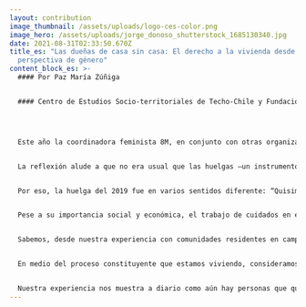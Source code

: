 ```yaml
---
layout: contribution
image_thumbnail: /assets/uploads/logo-ces-color.png
image_hero: /assets/uploads/jorge_donoso_shutterstock_1685130340.jpg
date: 2021-08-31T02:33:50.670Z
title_es: "Las dueñas de casa sin casa: El derecho a la vivienda desde una
  perspectiva de género"
content_block_es: >-
  #### Por Paz María Zúñiga


  #### Centro de Estudios Socio-territoriales de Techo-Chile y Fundación Vivienda




  Este año la coordinadora feminista 8M, en conjunto con otras organizaciones, publicó un libro que relata, a modo de memoria, el extenso, arduo y continuo trabajo detrás de la organización de las mujeres en la reconstrucción del actual movimiento feminista chileno, que vino a posicionarse desde el 2018 bajo la demanda general de una sociedad donde los derechos sociales de las mujeres no estén condicionados por el género ni ninguna otra categoría que se le intersecte. En uno de los textos, Daniela Saéz, quien fue vocera de luchas de pobladoras y territorios durante la Huelga del 2019 y también integrante de un comité de allegados del Movimiento de Pobladores y Pobladoras en Lucha (MPL) cuenta desde su experiencia en el Primer Encuentro de las que Luchan (2018), cómo se fueron conformando y organizando los contenidos políticos que dieron paso a la primera huelga feminista de mujeres el 2019. En su relato, plantea una pregunta que en ese entonces guio la discusión de las asambleas y que refleja muy bien la desigual distribución de los derechos sociales y políticos de las mujeres en los territorios, y es: ¿pueden hacer huelga las dueñas de casa SIN casa?


  La reflexión alude a que no era usual que las huelgas –un instrumento históricamente levantado por los y las trabajadores/as desde sus gremios– fuesen impulsadas desde los territorios y poblaciones. Cuenta Daniela, que en la discusión existía conciencia de que las mujeres eran trabajadoras fundamentales –y precarizadas– ya que “contribuyen y producen la economía, pues son quienes realizan las labores de cuidados, alimentación, higiene, educación, crianza, entre otras”, y desde ahí se movilizaron. 


  Por eso, la huelga del 2019 fue en varios sentidos diferente: “Quisimos llegar a todas las mujeres: aquellas con una relación contractual que perciben un salario miserable por su fuerza laboral, aquellas sin relación contractual que se desempeñan en el ámbito informal sin derechos laborales, sin descansos, y aquellas que trabajan en el hogar, las dueñas de casa sin casa que generan plusvalía pura”. 


  Pese a su importancia social y económica, el trabajo de cuidados en el hogar aún no está reconocido como tal y, por consiguiente, no se rige bajo las normas que regulan las condiciones laborales (como la remuneración, los tiempos de descanso, etc.) de los trabajos formales. Esto representa sin duda una parte de la desigualdad de género y es que sobre quienes –social y culturalmente– ha caído la responsabilidad de cuidar es en las mujeres. 


  Sabemos, desde nuestra experiencia con comunidades residentes en campamentos, que, en contextos de pobreza y exclusión social, el trabajo de cuidados que se desarrolla tanto en los barrios (en forma de organización comunitaria) como a escala de hogares (al interior de las viviendas) es liderado por mujeres. Sobre esto último, evidenciamos que el problema de “lo habitacional” -que tanto las políticas públicas estatales como la sociedad civil y las comunidades han buscado resolver incesantemente- está permeado por una cuestión estructural que lo define y tensiona: el acceso a la vivienda no es igual para todos y todas y en eso hay un componente de género que es fundamental comprender. Entonces, cuando nos preguntamos sobre el derecho (a huelga, a vivienda, etc.) “de las dueñas de casa sin casa” nos cuestionamos las posibilidades y oportunidades que tienen y/o han tenido las mujeres (de manera general y plural) de participar en el diseño y ejercicio de dichos derechos.


  En medio del proceso constituyente que estamos viviendo, consideramos fundamental repensar los derechos sociales existentes e incluir otros que en Chile no existen, como por ejemplo el Derecho a la Vivienda. De acuerdo con los estándares internacionales de derechos humanos, la vivienda es una necesidad humana esencial para la sostenibilidad de la vida ya que no sólo entrega cobijo, sino que además es el escenario en donde se desarrollan gran parte de las actividades cotidianas de las personas. Con todo, en Chile, la política urbana y habitacional carece de perspectiva de género, lo cual implica que la vivienda sea hasta ahora diseñada de forma estandarizada, sin considerar las diferencias y multiplicidad de necesidades de las personas. El resultado: viviendas pensadas para un tipo o ideal de familia, definida bajo una mirada hegemónica, constituida por un padre benefactor, una madre cuidadora e hijos beneficiarios, propiciando, por ejemplo, fenómenos de inadecuación habitacional y de urgencia como la violencia doméstica, cuya prevalencia es considerablemente mayor para mujeres. 


  Nuestra experiencia nos muestra a diario como aún hay personas que quedan excluidas del acceso a la vivienda –ya sea por medio de la adjudicación de programas estatales o a través de métodos bancarios– y, en ese sentido, es primordial no sólo que el derecho sea garantizado por igual para todos y todas, sino que junto a él exista un sistema social robusto que resguarde y vele porque nadie más quede marginado o marginada. Sin duda la inclusión del Derecho a la Vivienda en la Constitución es una oportunidad para mejorar la vida de las personas. Pero, para lograrlo, se requiere de la participación de todos y todas en su proceso y de las mujeres en particular, en tanto las involucre –a todas, independiente de sus diferencias sociales– como actoras claves en la definición del derecho, tomando, por supuesto los criterios y estándares internacionales, pero esencialmente sus propias definiciones de lo que, en adelante, entenderemos por digno y adecuado.
---
```

